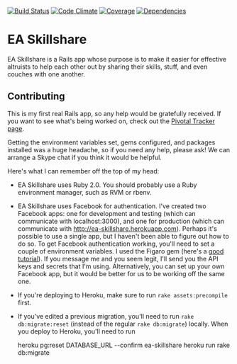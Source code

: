 [![Build Status](http://allthebadges.io/patbl/ea-skillshare/travis.png)](http://allthebadges.io/patbl/ea-skillshare/travis)
[![Code Climate](https://codeclimate.com/github/patbl/ea-skillshare.png)](https://codeclimate.com/github/patbl/ea-skillshare)
[![Coverage](http://allthebadges.io/patbl/ea-skillshare/coveralls.png)](http://allthebadges.io/patbl/ea-skillshare/coveralls)
[![Dependencies](http://allthebadges.io/patbl/ea-skillshare/gemnasium.png)](http://allthebadges.io/patbl/ea-skillshare/gemnasium)

# EA Skillshare

EA Skillshare is a Rails app whose purpose is to make it easier for
effective altruists to help each other out by sharing their skills,
stuff, and even couches with one another.

## Contributing

This is my first real Rails app, so any help would be gratefully
received. If you want to see what's being worked on, check out the
[Pivotal Tracker page](https://www.pivotaltracker.com/s/projects/953138).

Getting the environment variables set, gems configured, and packages
installed was a huge headache, so if you need any help, please ask! We
can arrange a Skype chat if you think it would be helpful.

Here's what I can remember off the top of my head:

* EA Skillshare uses Ruby 2.0. You should probably use a Ruby
  environment manager, such as RVM or rbenv.

* EA Skillshare uses Facebook for authentication. I've created two
  Facebook apps: one for development and testing (which can
  communicate with localhost:3000), and one for production (which can
  communicate with http://ea-skillshare.herokuapp.com). Perhaps it's
  possible to use a single app, but I haven't been able to figure out
  how to do so. To get Facebook authentication working, you'll need to
  set a couple of environment variables. I used the Figaro gem (here's a
  [good tutorial](http://railsapps.github.io/rails-environment-variables.html)).
  If you message me and you seem legit, I'll send you the API keys and
  secrets that I'm using. Alternatively, you can set up your own
  Facebook app, but it would be better for us to be working off the
  same one.

* If you're deploying to Heroku, make sure to run `rake assets:precompile` first. 

* If you've edited a previous migration, you'll need to run `rake db:migrate:reset` (instead of the regular `rake db:migrate`) locally. When you deploy to Heroku, you'll need to run

    heroku pg:reset DATABASE_URL --confirm ea-skillshare
    heroku run rake db:migrate
